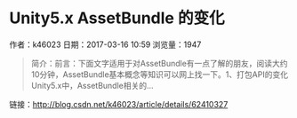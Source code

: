 # Unity5.x AssetBundle 的变化
作者：k46023
日期：2017-03-16 10:59
浏览量：1947
> 简介：前言：下面文字适用于对AssetBundle有一点了解的朋友，阅读大约10分钟，AssetBundle基本概念等知识可以网上找一下。1、打包API的变化Unity5.x中，AssetBundle相关的...

 链接：http://blog.csdn.net/k46023/article/details/62410327
